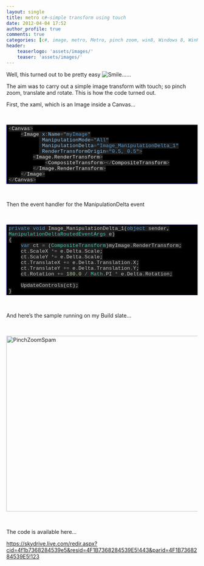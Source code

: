 ```yaml
---
layout: single
title: metro c#–simple transform using touch
date: 2012-04-04 17:52
author_profile: true
comments: true
categories: [c#, image, metro, Metro, pinch zoom, win8, Windows 8, WinRT, winrt, xaml]
header:
    teaserlogo: 'assets/images/'
    teaser: 'assets/images/'
---
```

<p>Well, this turned out to be pretty easy <img style="border-style:none;" class="wlEmoticon wlEmoticon-smile" alt="Smile" src="{{ site.baseurl }}/assets/images/2012/04/wlemoticon-smile.png" />……</p>  <p>The aim was to carry out a simple image transform with touch; so pinch zoom, translate and rotate. This is how the code turned out.</p>  <p>First, the xaml, which is an Image inside a Canvas…</p>  <p>&#160;</p>  <p>   <div style="margin:0;display:inline;float:none;padding:0;" id="scid:9ce6104f-a9aa-4a17-a79f-3a39532ebf7c:ac1ec7d9-4a44-4a81-ae49-5aefa1a7be71" class="wlWriterEditableSmartContent"> <div style="border:#000080 1px solid;color:#000;font-family:'Courier New', Courier, Monospace;font-size:10pt;"> <div style="background-color:#000000;overflow:auto;padding:2px 5px;"><span style="background:#1e1e1e;color:#ababab;"></span><span style="background:#1e1e1e;color:#808080;">&lt;</span><span style="background:#1e1e1e;color:#e6e6e6;">Canvas</span><span style="background:#1e1e1e;color:#808080;">&gt;</span><br>     <span style="background:#1e1e1e;color:#ababab;"></span><span style="background:#1e1e1e;color:#808080;">&lt;</span><span style="background:#1e1e1e;color:#e6e6e6;">Image</span><span style="background:#1e1e1e;color:#92caf4;"> x</span><span style="background:#1e1e1e;color:#808080;">:</span><span style="background:#1e1e1e;color:#92caf4;">Name</span><span style="background:#1e1e1e;color:#808080;">=</span><span style="background:#1e1e1e;color:#569cd6;">&quot;myImage&quot;</span><br>           <span style="background:#1e1e1e;color:#c8c8c8;"></span><span style="background:#1e1e1e;color:#92caf4;"> ManipulationMode</span><span style="background:#1e1e1e;color:#808080;">=</span><span style="background:#1e1e1e;color:#569cd6;">&quot;All&quot;</span><br>           <span style="background:#1e1e1e;color:#c8c8c8;"></span><span style="background:#1e1e1e;color:#92caf4;"> ManipulationDelta</span><span style="background:#1e1e1e;color:#808080;">=</span><span style="background:#1e1e1e;color:#569cd6;">&quot;Image_ManipulationDelta_1&quot;</span><br>           <span style="background:#1e1e1e;color:#c8c8c8;"></span><span style="background:#1e1e1e;color:#92caf4;"> RenderTransformOrigin</span><span style="background:#1e1e1e;color:#808080;">=</span><span style="background:#1e1e1e;color:#569cd6;">&quot;0.5, 0.5&quot;</span><span style="background:#1e1e1e;color:#808080;">&gt;</span><br>         <span style="background:#1e1e1e;color:#ababab;"></span><span style="background:#1e1e1e;color:#808080;">&lt;</span><span style="background:#1e1e1e;color:#e6e6e6;">Image.RenderTransform</span><span style="background:#1e1e1e;color:#808080;">&gt;</span><br>             <span style="background:#1e1e1e;color:#ababab;"></span><span style="background:#1e1e1e;color:#808080;">&lt;</span><span style="background:#1e1e1e;color:#e6e6e6;">CompositeTransform</span><span style="background:#1e1e1e;color:#808080;">&gt;&lt;/</span><span style="background:#1e1e1e;color:#e6e6e6;">CompositeTransform</span><span style="background:#1e1e1e;color:#808080;">&gt;</span><br>         <span style="background:#1e1e1e;color:#ababab;"></span><span style="background:#1e1e1e;color:#808080;">&lt;/</span><span style="background:#1e1e1e;color:#e6e6e6;">Image.RenderTransform</span><span style="background:#1e1e1e;color:#808080;">&gt;</span><br>     <span style="background:#1e1e1e;color:#ababab;"></span><span style="background:#1e1e1e;color:#808080;">&lt;/</span><span style="background:#1e1e1e;color:#e6e6e6;">Image</span><span style="background:#1e1e1e;color:#808080;">&gt;</span><br> <span style="background:#1e1e1e;color:#ababab;"></span><span style="background:#1e1e1e;color:#808080;">&lt;/</span><span style="background:#1e1e1e;color:#e6e6e6;">Canvas</span><span style="background:#1e1e1e;color:#808080;">&gt;</span></div> </div> </div> </p>  <p>&#160;</p>  <p>Then the event handler for the ManipulationDelta event</p>  <p>&#160;</p>  <div style="margin:0;display:inline;float:none;padding:0;" id="scid:9ce6104f-a9aa-4a17-a79f-3a39532ebf7c:cc1777be-c670-4448-889a-f1de3e0a6a8f" class="wlWriterEditableSmartContent"> <div style="border:#000080 1px solid;color:#000;font-family:'Courier New', Courier, Monospace;font-size:10pt;"> <div style="background-color:#000000;overflow:auto;padding:2px 5px;"><span style="background:#1e1e1e;color:#c8c8c8;"></span><span style="background:#1e1e1e;color:#569cd6;">private</span><span style="background:#1e1e1e;color:#c8c8c8;"> </span><span style="background:#1e1e1e;color:#569cd6;">void</span><span style="background:#1e1e1e;color:#c8c8c8;"> Image_ManipulationDelta_1(</span><span style="background:#1e1e1e;color:#569cd6;">object</span><span style="background:#1e1e1e;color:#c8c8c8;"> sender, </span><span style="background:#1e1e1e;color:#4ec9b0;">ManipulationDeltaRoutedEventArgs</span><span style="background:#1e1e1e;color:#c8c8c8;"> e)</span><br> <span style="background:#1e1e1e;color:#c8c8c8;">{</span><br>     <span style="background:#1e1e1e;color:#c8c8c8;"></span><span style="background:#1e1e1e;color:#569cd6;">var</span><span style="background:#1e1e1e;color:#c8c8c8;"> ct </span><span style="background:#1e1e1e;color:#9b9b9b;">=</span><span style="background:#1e1e1e;color:#c8c8c8;"> (</span><span style="background:#1e1e1e;color:#4ec9b0;">CompositeTransform</span><span style="background:#1e1e1e;color:#c8c8c8;">)myImage</span><span style="background:#1e1e1e;color:#9b9b9b;">.</span><span style="background:#1e1e1e;color:#c8c8c8;">RenderTransform;</span><br>     <span style="background:#1e1e1e;color:#c8c8c8;">ct</span><span style="background:#1e1e1e;color:#9b9b9b;">.</span><span style="background:#1e1e1e;color:#c8c8c8;">ScaleX </span><span style="background:#1e1e1e;color:#9b9b9b;">*=</span><span style="background:#1e1e1e;color:#c8c8c8;"> e</span><span style="background:#1e1e1e;color:#9b9b9b;">.</span><span style="background:#1e1e1e;color:#c8c8c8;">Delta</span><span style="background:#1e1e1e;color:#9b9b9b;">.</span><span style="background:#1e1e1e;color:#c8c8c8;">Scale;</span><br>     <span style="background:#1e1e1e;color:#c8c8c8;">ct</span><span style="background:#1e1e1e;color:#9b9b9b;">.</span><span style="background:#1e1e1e;color:#c8c8c8;">ScaleY </span><span style="background:#1e1e1e;color:#9b9b9b;">*=</span><span style="background:#1e1e1e;color:#c8c8c8;"> e</span><span style="background:#1e1e1e;color:#9b9b9b;">.</span><span style="background:#1e1e1e;color:#c8c8c8;">Delta</span><span style="background:#1e1e1e;color:#9b9b9b;">.</span><span style="background:#1e1e1e;color:#c8c8c8;">Scale;</span><br>     <span style="background:#1e1e1e;color:#c8c8c8;">ct</span><span style="background:#1e1e1e;color:#9b9b9b;">.</span><span style="background:#1e1e1e;color:#c8c8c8;">TranslateX </span><span style="background:#1e1e1e;color:#9b9b9b;">+=</span><span style="background:#1e1e1e;color:#c8c8c8;"> e</span><span style="background:#1e1e1e;color:#9b9b9b;">.</span><span style="background:#1e1e1e;color:#c8c8c8;">Delta</span><span style="background:#1e1e1e;color:#9b9b9b;">.</span><span style="background:#1e1e1e;color:#c8c8c8;">Translation</span><span style="background:#1e1e1e;color:#9b9b9b;">.</span><span style="background:#1e1e1e;color:#c8c8c8;">X;</span><br>     <span style="background:#1e1e1e;color:#c8c8c8;">ct</span><span style="background:#1e1e1e;color:#9b9b9b;">.</span><span style="background:#1e1e1e;color:#c8c8c8;">TranslateY </span><span style="background:#1e1e1e;color:#9b9b9b;">+=</span><span style="background:#1e1e1e;color:#c8c8c8;"> e</span><span style="background:#1e1e1e;color:#9b9b9b;">.</span><span style="background:#1e1e1e;color:#c8c8c8;">Delta</span><span style="background:#1e1e1e;color:#9b9b9b;">.</span><span style="background:#1e1e1e;color:#c8c8c8;">Translation</span><span style="background:#1e1e1e;color:#9b9b9b;">.</span><span style="background:#1e1e1e;color:#c8c8c8;">Y;</span><br>     <span style="background:#1e1e1e;color:#c8c8c8;">ct</span><span style="background:#1e1e1e;color:#9b9b9b;">.</span><span style="background:#1e1e1e;color:#c8c8c8;">Rotation </span><span style="background:#1e1e1e;color:#9b9b9b;">+=</span><span style="background:#1e1e1e;color:#c8c8c8;"> </span><span style="background:#1e1e1e;color:#b5cea8;">180.0</span><span style="background:#1e1e1e;color:#c8c8c8;"> </span><span style="background:#1e1e1e;color:#9b9b9b;">/</span><span style="background:#1e1e1e;color:#c8c8c8;"> </span><span style="background:#1e1e1e;color:#4ec9b0;">Math</span><span style="background:#1e1e1e;color:#9b9b9b;">.</span><span style="background:#1e1e1e;color:#c8c8c8;">PI </span><span style="background:#1e1e1e;color:#9b9b9b;">*</span><span style="background:#1e1e1e;color:#c8c8c8;"> e</span><span style="background:#1e1e1e;color:#9b9b9b;">.</span><span style="background:#1e1e1e;color:#c8c8c8;">Delta</span><span style="background:#1e1e1e;color:#9b9b9b;">.</span><span style="background:#1e1e1e;color:#c8c8c8;">Rotation;</span><br> <br>     <span style="background:#1e1e1e;color:#c8c8c8;">UpdateControls(ct);</span><br> <span style="background:#1e1e1e;color:#c8c8c8;">}</span></div> </div> </div>  <p>&#160;</p>  <p>And here’s the sample running on my Build slate…</p>  <p>&#160;</p>  <p><a href="{{ site.baseurl }}/assets/images/2012/04/pinchzoomspam.jpg"><img style="background-image:none;border-bottom:0;border-left:0;padding-left:0;padding-right:0;display:block;float:none;margin-left:auto;border-top:0;margin-right:auto;border-right:0;padding-top:0;" title="PinchZoomSpam" border="0" alt="PinchZoomSpam" src="{{ site.baseurl }}/assets/images/2012/04/pinchzoomspam_thumb.jpg" width="592" height="463" /></a></p>  <p>&#160;</p>  <p>The code is available here…</p>  <p><a title="https://skydrive.live.com/redir.aspx?cid=4f1b7368284539e5&amp;resid=4F1B7368284539E5!443&amp;parid=4F1B7368284539E5!123" href="https://skydrive.live.com/redir.aspx?cid=4f1b7368284539e5&amp;resid=4F1B7368284539E5!443&amp;parid=4F1B7368284539E5!123">https://skydrive.live.com/redir.aspx?cid=4f1b7368284539e5&amp;resid=4F1B7368284539E5!443&amp;parid=4F1B7368284539E5!123</a></p>
